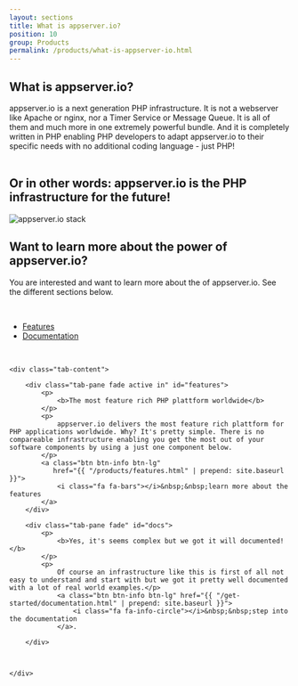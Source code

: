 ```yaml
---
layout: sections
title: What is appserver.io?
position: 10
group: Products
permalink: /products/what-is-appserver-io.html
---
```


<section class="bluepink">
<div class="container">
<h1><i class="fa fa-question-circle"></i> What is appserver.io?</h1>

appserver.io is a next generation PHP infrastructure. It is not a webserver like Apache or nginx, nor a Timer Service or Message Queue. It is all of them and much more in one extremely powerful bundle. And it is completely written in PHP enabling PHP developers to adapt appserver.io to their specific needs with no additional coding language - just PHP!
<br /> <br />
<h2>Or in other words: appserver.io is the PHP infrastructure for the future!</h2>
</div>
</section>

<section>
<div class="container">
    <p><img src="{{ "/assets/img/appserver-stack.png" | prepend: site.baseurl }}" class="img-responsive" title="appserver.io stack" /></p>
</div>
</section>

<section class="grey">
<div class="container">
<h2><i class="fa fa-info-circle"></i> Want to learn more about the power of appserver.io?</h2>

You are interested and want to learn more about the of appserver.io. See the different sections below.

<p><br/></p>

<ul class="nav nav-tabs nav-justified list-unstyled downloads">
    <li class="active"><a href="#features" data-toggle="tab"><i class="fa fa-cogs"></i> Features</a>
    </li>
    <li class=""><a href="#docs" data-toggle="tab"><i class="fa fa-file-code-o"></i> Documentation</a>
    </li>
</ul>
<p><br/></p>

<div class="col-lg-12">

    <div class="tab-content">

        <div class="tab-pane fade active in" id="features">
            <p>
                <b>The most feature rich PHP plattform worldwide</b>
            </p>
            <p>
                appserver.io delivers the most feature rich plattform for PHP applications worldwide. Why? It's pretty simple. There is no compareable infrastructure enabling you get the most out of your software components by using a just one component below.
            </p>
            <a class="btn btn-info btn-lg"
               href="{{ "/products/features.html" | prepend: site.baseurl }}">
                <i class="fa fa-bars"></i>&nbsp;&nbsp;learn more about the features
            </a>
        </div>

        <div class="tab-pane fade" id="docs">
            <p>
                <b>Yes, it's seems complex but we got it will documented!</b>
            </p>
            <p>
                Of course an infrastructure like this is first of all not easy to understand and start with but we got it pretty well documented with a lot of real world examples.</p>
                <a class="btn btn-info btn-lg" href="{{ "/get-started/documentation.html" | prepend: site.baseurl }}">
                    <i class="fa fa-info-circle"></i>&nbsp;&nbsp;step into the documentation
                </a>.
            
        </div>

        

    </div>
</div>
</div>
</section> 